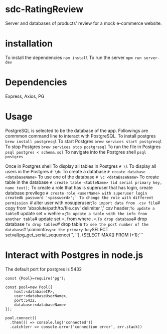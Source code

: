 # sdc-RatingReview
Server and databases of products' review for a mock e-commerce website. 

# installation
To install the dependencies
```npm install```
To run the server
```npm run server-dev```

# Dependencies
Express, Axios, PG

# Usage
PostgreSQL is selected to be the database of the app. Followings are commmon command line to interact with PostgreSQL.
To install postgres
```brew install postgresql```
To start Postgres
```brew services start postgresql```
To stop Postgres
```brew services stop postgresql```
To run the file in Postgres
```psql postgres < schema.sql```
To navigate into the Postgres shell
```psql postgres```

Once in Postgres shell
To display all tables in Postgres
```# \l```
To display all users in the Postgres
```# \du```
To create a database
```# create database <databaseName>```
To use one of the database
```# \c <dataBaseName>```
To create table in the database
```# create table <tableName> (id serial primary key, name text);```
To create a role that has is superuser that has login, create database previlege
```# create role <userName> with superuser login createdb password '<password>';`
To change the role with different permission
```# alter user <userName> with nosuperuser;```
To import data from .csv file
```# copy <tableName> from 'absolute/path/to/file.csv' delimiter ',' csv header;```
To update a table
```# update <tableName> set <colName>=<value> wehre <colName>=<someValue>;```
To update a table with the info from another table
```# update <tableName> set <colName>=<AnotherTable>.<anotherColName> from <AnotherTable> where <tableName>.<someColName>=<AnotherTable>.<someOtherCol>```
To drop database
```# drop database <databaseName>```
To drop tables
```# drop table <tableName>```
To see the port number of the database
```# \conninfo```
sync the primary key
```SELECT setval(pg_get_serial_sequence('<tableName>', '<colName>'), (SELECT MAX(<colName>) FROM <tableName>)+1);```

# Interact with Postgres in node.js
The default port for postgres is 5432
```
const {Pool}=require('pg');

const pool=new Pool({
	host:<databaseIP>,
	user:<databaseUserName>,
	port:5432,
	database:<databaseName>
});

pool.connect()
  .then(() => console.log('connected'))
  .catch(err => console.error('connection error', err.stack))
```
